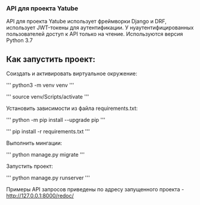 ### API для проекта Yatube

API для проекта Yatube использует фреймворки Django и DRF, использует JWT-токены для аутентификации.
У нуаутентифицированных пользователей доступ к API только на чтение.
Используются версия Python 3.7

## Как запустить проект:

Соиздать и активировать виртуальное окружение:

'''
python3 -m venv venv
'''

'''
source venv/Scripts/activate
'''

Установить зависимости из файла requirements.txt:

'''
python -m pip install --upgrade pip
'''

'''
pip install -r requirements.txt
'''

Выполнить мингации:

'''
python manage.py migrate
'''

Запустить проект:

'''
python manage.py runserver
'''

Примеры API запросов приведены по адресу запущенного проекта - http://127.0.0.1:8000/redoc/
